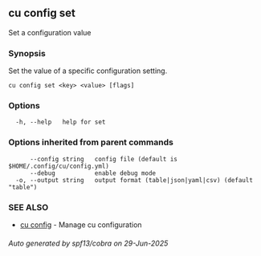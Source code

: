 ## cu config set

Set a configuration value

### Synopsis

Set the value of a specific configuration setting.

```
cu config set <key> <value> [flags]
```

### Options

```
  -h, --help   help for set
```

### Options inherited from parent commands

```
      --config string   config file (default is $HOME/.config/cu/config.yml)
      --debug           enable debug mode
  -o, --output string   output format (table|json|yaml|csv) (default "table")
```

### SEE ALSO

* [cu config](cu_config.md)	 - Manage cu configuration

###### Auto generated by spf13/cobra on 29-Jun-2025

